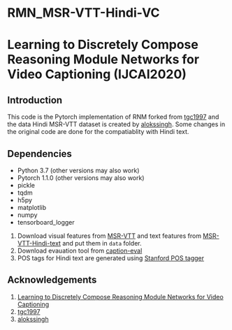# RMN_MSR-VTT-Hindi-VC

# Learning to Discretely Compose Reasoning Module Networks for Video Captioning (IJCAI2020)
## Introduction
This code is the Pytorch implementation of RNM forked from [tgc1997](https://github.com/tgc1997/RMN) and the data Hindi MSR-VTT dataset is created by [alokssingh](https://github.com/alokssingh/MSR-VTT-captioning). Some changes in the original code are done for the compatiablity with Hindi text. 
## Dependencies
* Python 3.7 (other versions may also work)
* Pytorch 1.1.0 (other versions may also work)
* pickle
* tqdm
* h5py
* matplotlib
* numpy
* tensorboard_logger


1. Download visual features from [MSR-VTT](https://rec.ustc.edu.cn/share/26685ac0-ba08-11ea-866f-6fc664dfaa3b) and text features from [MSR-VTT-Hindi-text](https://drive.google.com/drive/folders/1E4a5u2sge7JVkKnEu_28DHMsBVL8w6MO?usp=sharing) and put them in `data` folder.
2. Download evauation tool from [caption-eval](https://github.com/tgc1997/RMN)
3. POS tags for Hindi text are generated using [Stanford POS tagger](https://nlp.stanford.edu/software/tagger.shtml)

## Acknowledgements
1. [Learning to Discretely Compose Reasoning Module Networks for Video Captioning](https://arxiv.org/abs/2007.09049)
2. [tgc1997]((https://github.com/tgc1997/RMN))
3. [alokssingh](https://github.com/alokssingh/MSR-VTT-captioning)
